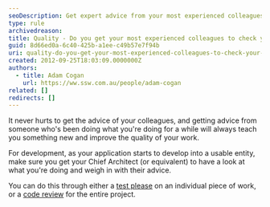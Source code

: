 ```yaml
---
seoDescription: Get expert advice from your most experienced colleagues to improve the quality of your work and learn new techniques.
type: rule
archivedreason:
title: Quality - Do you get your most experienced colleagues to check your work?
guid: 8d66ed0a-6c40-425b-a1ee-c49b57e7f94b
uri: quality-do-you-get-your-most-experienced-colleagues-to-check-your-work
created: 2012-09-25T18:03:09.0000000Z
authors:
  - title: Adam Cogan
    url: https://ww.ssw.com.au/people/adam-cogan
related: []
redirects: []
---
```


It never hurts to get the advice of your colleagues, and getting advice from someone who's been doing what you're doing for a while will always teach you something new and improve the quality of your work.

<!--endintro-->

For development, as your application starts to develop into a usable entity, make sure you get your Chief Architect (or equivalent) to have a look at what you're doing and weigh in with their advice.

You can do this through either a [test please](/conduct-a-test-please-internally-and-then-with-the-client) on an individual piece of work, or a [code review](/rules-to-better-architecture-and-code-review) for the entire project.
